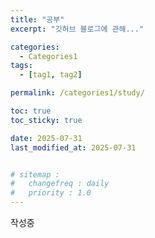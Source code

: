 ```yaml
---
title: "공부"
excerpt: "깃허브 블로그에 관해..."

categories:
  - Categories1
tags:
  - [tag1, tag2]

permalink: /categories1/study/

toc: true
toc_sticky: true

date: 2025-07-31
last_modified_at: 2025-07-31


# sitemap :
#   changefreq : daily
#   priority : 1.0
---
```


작성중
